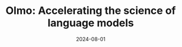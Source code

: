 ---
title: "Olmo: Accelerating the science of language models"
collection: publications
permalink: /publication/2024-08-01-Olmo-Accelerating-the-science-of-language-models
date: 2024-08-01
venue: 'ACL'
---